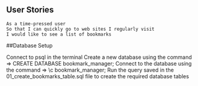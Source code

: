 ## User Stories

```
As a time-pressed user
So that I can quickly go to web sites I regularly visit
I would like to see a list of bookmarks
```

##Database Setup

Connect to psql in the terminal
Create a new database using the command => CREATE DATABASE bookmark_manager;
Connect to the database using the command => \c bookmark_manager;
Run the query saved in the 01_create_bookmarks_table.sql file to create the required database tables
